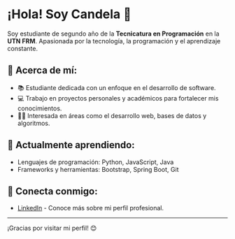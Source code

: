 # ¡Hola! Soy **Candela** 👋

Soy estudiante de segundo año de la **Tecnicatura en Programación** en la **UTN FRM**. Apasionada por la tecnología, la programación y el aprendizaje constante.

## 🚀 **Acerca de mí:**
- 📚 Estudiante dedicada con un enfoque en el desarrollo de software.
- 💻 Trabajo en proyectos personales y académicos para fortalecer mis conocimientos.
- 👩‍💻 Interesada en áreas como el desarrollo web, bases de datos y algoritmos.

## 🌱 **Actualmente aprendiendo:**
- Lenguajes de programación: Python, JavaScript, Java
- Frameworks y herramientas: Bootstrap, Spring Boot, Git

## 🔗 **Conecta conmigo:**
- [LinkedIn](https://www.linkedin.com/in/candela-puerta-42491517a/) - Conoce más sobre mi perfil profesional.

---

¡Gracias por visitar mi perfil! 😊

